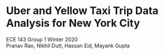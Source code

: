 # Uber and Yellow Taxi Trip Data Analysis for New York City
ECE 143 Group 1 Winter 2020 <br> Pranav Rao, Nikhil Dutt, Hassan Eid, Mayank Gupta

